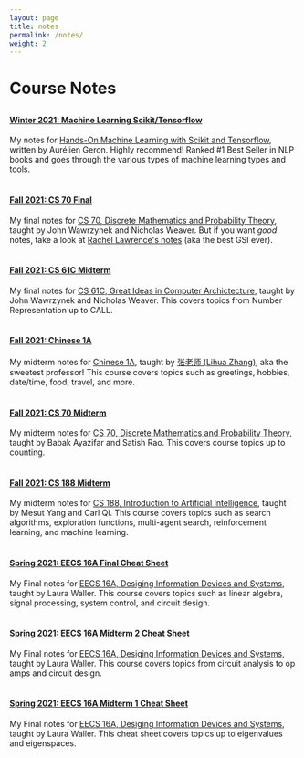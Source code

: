 ```yaml
---
layout: page
title: notes
permalink: /notes/
weight: 2
---
```


# **Course Notes**
<h2></h2>

#### **[Winter 2021: Machine Learning Scikit/Tensorflow](../notes/ml-book)**
My notes for [Hands-On Machine Learning with Scikit and Tensorflow](https://www.amazon.com/Hands-Machine-Learning-Scikit-Learn-TensorFlow/dp/1492032646), written by Aurélien Geron. Highly recommend! Ranked #1 Best Seller in NLP books and goes through the various types of machine learning types and tools.
<br/><br/> 

#### **[Fall 2021: CS 70 Final](../notes/cs70-f)**
My final notes for [CS 70, Discrete Mathematics and Probability Theory](https://www.eecs70.org/), taught by John Wawrzynek and Nicholas Weaver. But if you want *good* notes, take a look at [Rachel Lawrence's notes](https://rlaw.me/) (aka the best GSI ever).
<br/><br/>

#### **[Fall 2021: CS 61C Midterm](../notes/cs61c-m)**
My final notes for [CS 61C, Great Ideas in Computer Archictecture](https://cs61c.org/), taught by John Wawrzynek and Nicholas Weaver. This covers topics from Number Representation up to CALL.
<br/><br/> 

#### **[Fall 2021: Chinese 1A](../notes/chinese-1a)**
My midterm notes for [Chinese 1A](https://ealc.berkeley.edu/courses/detail/fall-2018/1a/1/elementary-chinese), taught by [张老师 (Lihua Zhang)](https://ealc.berkeley.edu/people/zhang-lihua), aka the sweetest professor! This course covers topics such as greetings, hobbies, date/time, food, travel, and more.
<br/><br/> 

#### **[Fall 2021: CS 70 Midterm](../notes/cs70-m)**
My midterm notes for [CS 70, Discrete Mathematics and Probability Theory](https://www.eecs70.org/), taught by Babak Ayazifar and Satish Rao. This covers course topics up to counting.
<br/><br/> 

#### **[Fall 2021: CS 188 Midterm](../notes/cs188-m)**
My midterm notes for [CS 188, Introduction to Artificial Intelligence](https://inst.eecs.berkeley.edu/~cs188/su21/), taught by Mesut Yang and Carl Qi. This course covers topics such as search algorithms, exploration functions, multi-agent search, reinforcement learning, and machine learning.
<br/><br/> 

#### **[Spring 2021: EECS 16A Final Cheat Sheet](../notes/eecs16a-f)**
My Final notes for [EECS 16A, Desiging Information Devices and Systems](https://eecs16a.org/), taught by Laura Waller. This course covers topics such as linear algebra, signal processing, system control, and circuit design.
<br/><br/> 

#### **[Spring 2021: EECS 16A Midterm 2 Cheat Sheet](../notes/eecs16a-m2)**
My Final notes for [EECS 16A, Desiging Information Devices and Systems](https://eecs16a.org/), taught by Laura Waller. This course covers topics from circuit analysis to op amps and circuit design.
<br/><br/> 

#### **[Spring 2021: EECS 16A Midterm 1 Cheat Sheet](../notes/eecs16a-m1)**
My Final notes for [EECS 16A, Desiging Information Devices and Systems](https://eecs16a.org/), taught by Laura Waller. This cheat sheet covers topics up to eigenvalues and eigenspaces.

